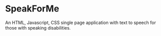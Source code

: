 # SpeakForMe
An HTML, Javascript, CSS single page application with text to speech for those with speaking disabilities.
